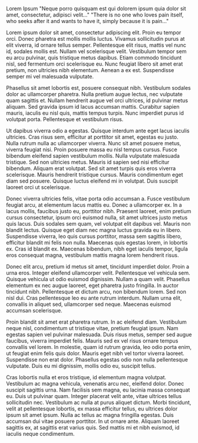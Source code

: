 Lorem Ipsum
"Neque porro quisquam est qui dolorem ipsum quia dolor sit amet, consectetur, adipisci velit..."
"There is no one who loves pain itself, who seeks after it and wants to have it, simply because it is pain..."

Lorem ipsum dolor sit amet, consectetur adipiscing elit. Proin eu tempor orci. Donec pharetra est mollis mollis luctus. Vivamus sollicitudin purus at elit viverra, id ornare tellus semper. Pellentesque elit risus, mattis vel nunc id, sodales mollis est. Nullam vel scelerisque velit. Vestibulum tempor sem eu arcu pulvinar, quis tristique metus dapibus. Etiam commodo tincidunt nisl, sed fermentum orci scelerisque eu. Nunc feugiat libero sit amet erat pretium, non ultricies nibh elementum. Aenean a ex est. Suspendisse semper mi vel malesuada vulputate.

Phasellus sit amet lobortis est, posuere consequat nibh. Vestibulum sodales dolor ac ullamcorper pharetra. Nulla pretium augue lectus, nec vulputate quam sagittis et. Nullam hendrerit augue vel orci ultrices, id pulvinar metus aliquam. Sed gravida ipsum id lacus accumsan mattis. Curabitur sapien mauris, iaculis eu nisl quis, mattis tempus turpis. Nunc imperdiet purus id volutpat porta. Pellentesque et vestibulum risus.

Ut dapibus viverra odio a egestas. Quisque interdum ante eget lacus iaculis ultricies. Cras risus sem, efficitur at porttitor sit amet, egestas eu justo. Nulla rutrum nulla ac ullamcorper viverra. Nunc sit amet posuere metus, viverra feugiat nisi. Proin posuere massa eu nisl tempus cursus. Fusce bibendum eleifend sapien vestibulum mollis. Nulla vulputate malesuada tristique. Sed non ultricies metus. Mauris id sapien sed nisi efficitur bibendum. Aliquam erat volutpat. Sed sit amet turpis quis eros viverra scelerisque. Mauris hendrerit tristique cursus. Mauris condimentum eget diam sed posuere. Quisque luctus eleifend mi in volutpat. Duis suscipit laoreet orci ut scelerisque.

Donec viverra ultricies felis, vitae porta odio accumsan a. Fusce vestibulum feugiat arcu, at elementum lacus mattis eu. Donec a ullamcorper ex. In a lacus mollis, faucibus justo eu, porttitor nibh. Praesent laoreet, enim pretium cursus consectetur, ipsum orci euismod nulla, sit amet ultrices justo metus quis lacus. Duis sodales sem quam, vel volutpat elit dapibus vel. Mauris non blandit lectus. Quisque eget diam nec magna luctus gravida eu in libero. Suspendisse viverra, leo quis cursus porttitor, massa sem sagittis libero, efficitur blandit mi felis non nulla. Maecenas quis egestas lorem, in lobortis ex. Cras id blandit ex. Maecenas bibendum, nibh eget iaculis tempor, ligula eros consequat magna, vestibulum mattis magna lorem hendrerit risus.

Donec elit arcu, pretium id metus sit amet, tincidunt imperdiet dolor. Proin a urna eros. Integer eleifend ullamcorper velit. Pellentesque vel vehicula sem. Quisque vehicula ut odio euismod dignissim. Nullam a quam velit. Phasellus elementum ex nec augue laoreet, eget pharetra justo fringilla. In auctor tincidunt nibh. Pellentesque et dictum arcu, non bibendum lorem. Sed non nisl dui. Cras pellentesque leo eu ante rutrum interdum. Nullam urna elit, convallis in aliquet sed, ullamcorper sed neque. Maecenas euismod accumsan scelerisque.

Proin blandit sit amet erat pharetra rutrum. In ac eleifend diam. Vestibulum neque nisl, condimentum ut tristique vitae, pretium feugiat ipsum. Nam egestas sapien vel pulvinar malesuada. Duis risus metus, semper sed augue faucibus, viverra imperdiet felis. Mauris sed ex vel risus ornare tempus convallis vel lorem. In molestie, quam id rutrum gravida, leo odio porta enim, ut feugiat enim felis quis dolor. Mauris eget nibh vel tortor viverra laoreet. Suspendisse non erat dolor. Phasellus egestas odio non nulla pellentesque vulputate. Duis eu mi dignissim, mollis odio eu, suscipit tellus.

Cras lobortis nulla et eros tristique, id elementum magna volutpat. Vestibulum ac magna vehicula, venenatis arcu nec, eleifend dolor. Donec suscipit sagittis urna. Nam facilisis sem magna, eu lacinia massa consequat eu. Duis ut pulvinar quam. Integer placerat velit ante, vitae ultrices tellus sollicitudin nec. Vestibulum ac nulla at purus aliquet dictum. Morbi tincidunt, velit at pellentesque lobortis, ex massa efficitur tellus, eu ultrices dolor ipsum sit amet ipsum. Nulla ac tellus ac magna fringilla egestas. Duis accumsan dui vitae posuere porttitor. In ut ornare ante. Aliquam laoreet sagittis ex, at sagittis erat varius quis. Sed mattis mi et nibh euismod, id iaculis neque condimentum. 